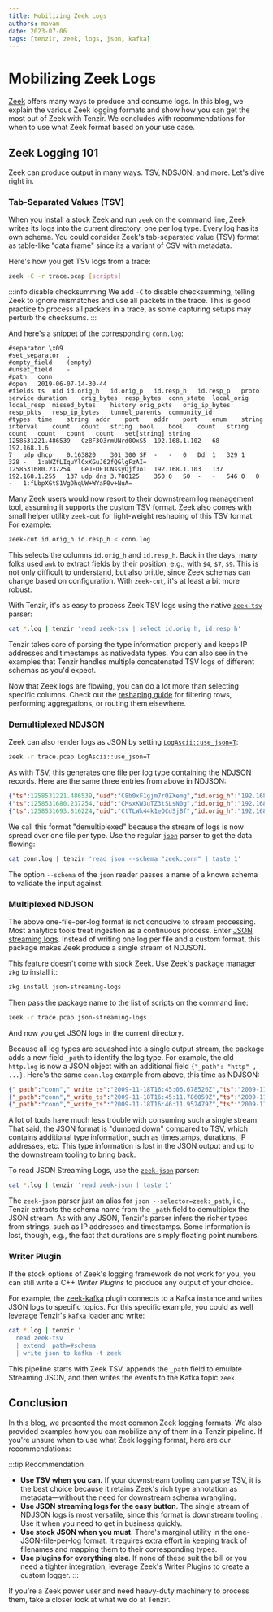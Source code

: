 ```yaml
---
title: Mobilizing Zeek Logs
authors: mavam
date: 2023-07-06
tags: [tenzir, zeek, logs, json, kafka]
---
```


# Mobilizing Zeek Logs

[Zeek](https://zeek.org) offers many ways to produce and consume logs. In this
blog, we explain the various Zeek logging formats and show how you can get the
most out of Zeek with Tenzir. We concludes with recommendations for when to use
what Zeek format based on your use case.

<!--truncate-->

## Zeek Logging 101

Zeek can produce output in many ways. TSV, NDSJON, and more. Let's dive right
in.

### Tab-Separated Values (TSV)

When you install a stock Zeek and run `zeek` on the command line, Zeek writes
its logs into the current directory, one per log type. Every log has its own
schema. You could consider Zeek's tab-separated value (TSV) format as table-like
"data frame" since its a variant of CSV with metadata.

Here's how you get TSV logs from a trace:

```bash
zeek -C -r trace.pcap [scripts]
```

:::info disable checksumming
We add `-C` to disable checksumming, telling Zeek to ignore mismatches and use
all packets in the trace. This is good practice to process all packets in a
trace, as some capturing setups may perturb the checksums.
:::

And here's a snippet of the corresponding `conn.log`:

```
#separator \x09
#set_separator	,
#empty_field	(empty)
#unset_field	-
#path	conn
#open	2019-06-07-14-30-44
#fields	ts	uid	id.orig_h	id.orig_p	id.resp_h	id.resp_p	proto	service	duration	orig_bytes	resp_bytes	conn_state	local_orig	local_resp	missed_bytes	history	orig_pkts	orig_ip_bytes	resp_pkts	resp_ip_bytes	tunnel_parents	community_id
#types	time	string	addr	port	addr	port	enum	string	interval	count	count	string	bool	bool	count	string	count	count	count	count	set[string]	string
1258531221.486539	Cz8F3O3rmUNrd0OxS5	192.168.1.102	68	192.168.1.6
7	udp	dhcp	0.163820	301	300	SF	-	-	0	Dd	1	329	1	328	-	1:aWZfLIquYlCxKGuJ62fQGlgFzAI=
1258531680.237254	CeJFOE1CNssyQjfJo1	192.168.1.103	137	192.168.1.255	137	udp	dns	3.780125	350	0	S0	-	-	546	0	0	-	1:fLbpXGtS1VgDhqUW+WYaP0v+NuA=
```

Many Zeek users would now resort to their downstream log management tool,
assuming it supports the custom TSV format. Zeek also comes with small helper
utility `zeek-cut` for light-weight reshaping of this TSV format. For example:

```bash
zeek-cut id.orig_h id.resp_h < conn.log
```

This selects the columns `id.orig_h` and `id.resp_h`. Back in the days, many
folks used `awk` to extract fields by their position, e.g., with `$4`, `$7`,
`$9`. This is not only difficult to understand, but also brittle, since Zeek
schemas can change based on configuration. With `zeek-cut`, it's at least a bit
more robust.

With Tenzir, it's as easy to process Zeek TSV logs using the native
[`zeek-tsv`](/next/formats/zeek-tsv) parser:

```bash
cat *.log | tenzir 'read zeek-tsv | select id.orig_h, id.resp_h'
```

Tenzir takes care of parsing the type information properly and keeps IP
addresses and timestamps as nativedata types. You can also see in the examples
that Tenzir handles multiple concatenated TSV logs of different schemas as you'd
expect.

Now that Zeek logs are flowing, you can do a lot more than selecting specific
columns. Check out the [reshaping guide](/next/user-guides/reshape-data) for
filtering rows, performing aggregations, or routing them elsewhere.

### Demultiplexed NDJSON

Zeek can also render logs as JSON by setting
[`LogAscii::use_json=T`](https://docs.zeek.org/en/master/frameworks/logging.html):

```bash
zeek -r trace.pcap LogAscii::use_json=T
```

As with TSV, this generates one file per log type containing the NDJSON records.
Here are the same three entries from above in NDJSON:

```json
{"ts":1258531221.486539,"uid":"C8b0xF1gjm7rOZXemg","id.orig_h":"192.168.1.102","id.orig_p":68,"id.resp_h":"192.168.1.1","id.resp_p":67,"proto":"udp","service":"dhcp","duration":0.1638200283050537,"orig_bytes":301,"resp_bytes":300,"conn_state":"SF","missed_bytes":0,"history":"Dd","orig_pkts":1,"orig_ip_bytes":329,"resp_pkts":1,"resp_ip_bytes":328}
{"ts":1258531680.237254,"uid":"CMsxKW3uTZ3tSLsN0g","id.orig_h":"192.168.1.103","id.orig_p":137,"id.resp_h":"192.168.1.255","id.resp_p":137,"proto":"udp","service":"dns","duration":3.780125141143799,"orig_bytes":350,"resp_bytes":0,"conn_state":"S0","missed_bytes":0,"history":"D","orig_pkts":7,"orig_ip_bytes":546,"resp_pkts":0,"resp_ip_bytes":0}
{"ts":1258531693.816224,"uid":"CtTLWk44k1eOCdSjBf","id.orig_h":"192.168.1.102","id.orig_p":137,"id.resp_h":"192.168.1.255","id.resp_p":137,"proto":"udp","service":"dns","duration":3.7486469745635986,"orig_bytes":350,"resp_bytes":0,"conn_state":"S0","missed_bytes":0,"history":"D","orig_pkts":7,"orig_ip_bytes":546,"resp_pkts":0,"resp_ip_bytes":0}
```

We call this format "demultiplexed" because the stream of logs is now spread
over one file per type. Use the regular [`json`](/next/formats/json) parser to
get the data flowing:

```bash
cat conn.log | tenzir 'read json --schema "zeek.conn" | taste 1'
```

The option `--schema` of the `json` reader passes a name of a known schema to
validate the input against.

### Multiplexed NDJSON

The above one-file-per-log format is not conducive to stream processing. Most
analytics tools treat ingestion as a continuous process. Enter [JSON streaming
logs](https://github.com/corelight/json-streaming-logs). Instead of writing one
log per file and a custom format, this package makes Zeek produce a single
stream of NDJSON.

This feature doesn't come with stock Zeek. Use Zeek's package manager `zkg` to
install it:

```bash
zkg install json-streaming-logs
```

Then pass the package name to the list of scripts on the command line:

```bash
zeek -r trace.pcap json-streaming-logs
```

And now you get JSON logs in the current directory.

Because all log types are squashed into a single output stream, the package adds
a new field `_path` to identify the log type. For example, the old `http.log` is
now a JSON object with an additional field `{"_path": "http" , ...}`. Here's the
same `conn.log` example from above, this time as NDJSON:

```json
{"_path":"conn","_write_ts":"2009-11-18T16:45:06.678526Z","ts":"2009-11-18T16:43:56.223671Z","uid":"CzFMRp2difzeGYponk","id.orig_h":"192.168.1.104","id.orig_p":1387,"id.resp_h":"74.125.164.85","id.resp_p":80,"proto":"tcp","service":"http","duration":65.45066595077515,"orig_bytes":694,"resp_bytes":11708,"conn_state":"SF","missed_bytes":0,"history":"ShADadfF","orig_pkts":9,"orig_ip_bytes":1062,"resp_pkts":14,"resp_ip_bytes":12276}
{"_path":"conn","_write_ts":"2009-11-18T16:45:11.786059Z","ts":"2009-11-18T16:44:37.280644Z","uid":"CoalykVnjXndRUGP9","id.orig_h":"192.168.1.104","id.orig_p":1389,"id.resp_h":"67.195.146.230","id.resp_p":80,"proto":"tcp","service":"http","duration":29.393054962158203,"orig_bytes":791,"resp_bytes":38971,"conn_state":"SF","missed_bytes":0,"history":"ShADadfF","orig_pkts":14,"orig_ip_bytes":1359,"resp_pkts":35,"resp_ip_bytes":40379}
{"_path":"conn","_write_ts":"2009-11-18T16:46:11.952479Z","ts":"2009-11-18T16:45:01.674828Z","uid":"Cz6QmkUOAQNigU7Ve","id.orig_h":"192.168.1.104","id.orig_p":1423,"id.resp_h":"74.125.164.85","id.resp_p":80,"proto":"tcp","service":"http","duration":65.16959500312805,"orig_bytes":3467,"resp_bytes":60310,"conn_state":"SF","missed_bytes":0,"history":"ShADadfF","orig_pkts":21,"orig_ip_bytes":4315,"resp_pkts":54,"resp_ip_bytes":62478}
```

A lot of tools have much less trouble with consuming such a single stream. That
said, the JSON format is "dumbed down" compared to TSV, which contains
additional type information, such as timestamps, durations, IP addresses, etc.
This type information is lost in the JSON output and up to the downstream
tooling to bring back.

To read JSON Streaming Logs, use the [`zeek-json`](/next/formats/zeek-json)
parser:

```bash
cat *.log | tenzir 'read zeek-json | taste 1'
```

The `zeek-json` parser just an alias for `json --selector=zeek:_path`, i.e.,
Tenzir extracts the schema name from the `_path` field to demultiplex the JSON
stream. As with any JSON, Tenzir's parser infers the richer types from strings,
such as IP addresses and timestamps. Some information is lost, though, e.g., the
fact that durations are simply floating point numbers.

### Writer Plugin

If the stock options of Zeek's logging framework do not work for you, you can
still write a C++ *Writer Plugins* to produce any output of your choice.

For example, the [zeek-kafka](https://github.com/SeisoLLC/zeek-kafka) plugin
connects to a Kafka instance and writes JSON logs to specific topics. For this
specific example, you could as well leverage Tenzir's
[`kafka`](/next/connectors/kafka) loader and write:

```bash
cat *.log | tenzir '
  read zeek-tsv
  | extend _path=#schema
  | write json to kafka -t zeek'
```

This pipeline starts with Zeek TSV, appends the `_path` field to emulate
Streaming JSON, and then writes the events to the Kafka topic `zeek`.

## Conclusion

In this blog, we presented the most common Zeek logging formats. We also
provided examples how you can mobilize any of them in a Tenzir pipeline. If
you're unsure when to use what Zeek logging format, here are our
recommendations:

:::tip Recommendation
- **Use TSV when you can.** If your downstream tooling can parse TSV, it is the
  best choice because it retains Zeek's rich type annotation as metadata—without
  the need for downstream schema wrangling.
- **Use JSON streaming logs for the easy button**. The single stream of NDJSON
  logs is most versatile, since this format is downstream tooling . Use it when
  you need to get in business quickly.
- **Use stock JSON when you must**. There's marginal utility in the
  one-JSON-file-per-log format. It requires extra effort in keeping track of
  filenames and mapping them to their corresponding types.
- **Use plugins for everything else**. If none of these suit the bill or you
  need a tighter integration, leverage Zeek's Writer Plugins to create a custom
  logger.
:::

If you're a Zeek power user and need heavy-duty machinery to process them, take
a closer look at what we do at Tenzir.
